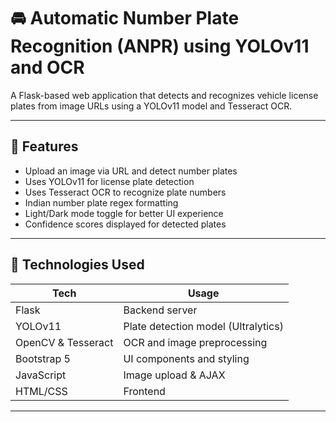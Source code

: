 # 🚘 Automatic Number Plate Recognition (ANPR) using YOLOv11 and OCR

A Flask-based web application that detects and recognizes vehicle license plates from image URLs using a YOLOv11 model and Tesseract OCR.

---

## 🧠 Features

- Upload an image via URL and detect number plates
- Uses YOLOv11 for license plate detection
- Uses Tesseract OCR to recognize plate numbers
- Indian number plate regex formatting
- Light/Dark mode toggle for better UI experience
- Confidence scores displayed for detected plates

---

## 🚀 Technologies Used

| Tech            | Usage                               |
|-----------------|--------------------------------------|
| Flask           | Backend server                      |
| YOLOv11         | Plate detection model (Ultralytics) |
| OpenCV & Tesseract | OCR and image preprocessing     |
| Bootstrap 5     | UI components and styling           |
| JavaScript      | Image upload & AJAX                 |
| HTML/CSS        | Frontend                            |

---
